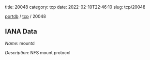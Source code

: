 title: 20048
category: tcp
date: 2022-02-10T22:46:10
slug: tcp/20048

[portdb](/) / [tcp](/category/tcp.html) / 20048


## IANA Data

_Name:_ mountd

_Description:_ NFS mount protocol

